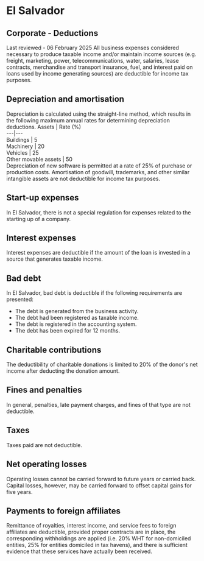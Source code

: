 # El Salvador
## Corporate - Deductions
Last reviewed - 06 February 2025
All business expenses considered necessary to produce taxable income and/or maintain income sources (e.g. freight, marketing, power, telecommunications, water, salaries, lease contracts, merchandise and transport insurance, fuel, and interest paid on loans used by income generating sources) are deductible for income tax purposes.
## Depreciation and amortisation
Depreciation is calculated using the straight-line method, which results in the following maximum annual rates for determining depreciation deductions.
Assets | Rate (%)  
---|---  
Buildings | 5  
Machinery | 20  
Vehicles | 25  
Other movable assets | 50  
Depreciation of new software is permitted at a rate of 25% of purchase or production costs.
Amortisation of goodwill, trademarks, and other similar intangible assets are not deductible for income tax purposes.
## Start-up expenses
In El Salvador, there is not a special regulation for expenses related to the starting up of a company.
## Interest expenses
Interest expenses are deductible if the amount of the loan is invested in a source that generates taxable income.
## Bad debt
In El Salvador, bad debt is deductible if the following requirements are presented:
  * The debt is generated from the business activity. 
  * The debt had been registered as taxable income. 
  * The debt is registered in the accounting system. 
  * The debt has been expired for 12 months. 


## Charitable contributions
The deductibility of charitable donations is limited to 20% of the donor's net income after deducting the donation amount.
## Fines and penalties
In general, penalties, late payment charges, and fines of that type are not deductible.
## Taxes
Taxes paid are not deductible.
## Net operating losses
Operating losses cannot be carried forward to future years or carried back. Capital losses, however, may be carried forward to offset capital gains for five years.
## Payments to foreign affiliates
Remittance of royalties, interest income, and service fees to foreign affiliates are deductible, provided proper contracts are in place, the corresponding withholdings are applied (i.e. 20% WHT for non-domiciled entities, 25% for entities domiciled in tax havens), and there is sufficient evidence that these services have actually been received.
